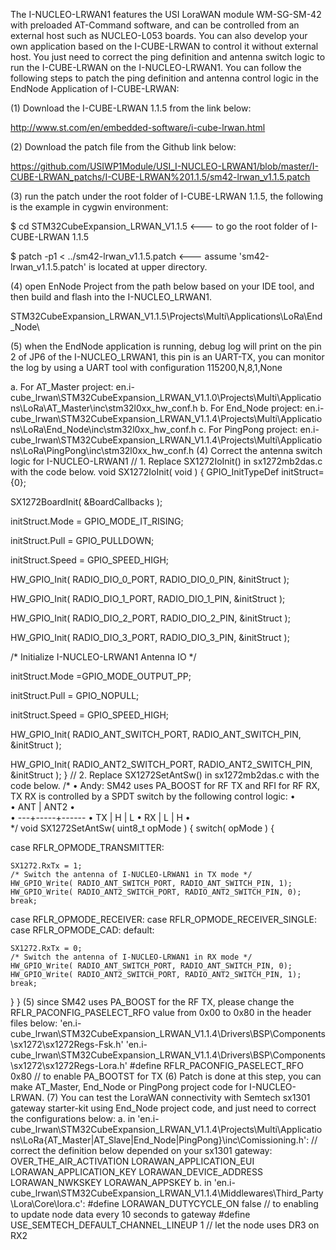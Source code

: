 The I-NUCLEO-LRWAN1 features the USI LoraWAN module WM-SG-SM-42 with preloaded AT-Command software, and can be controlled from an external host such as NUCLEO-L053 boards. You can also develop your own application based on the I-CUBE-LRWAN to control it without external host. You just need to correct the ping definition and antenna switch logic to run the I-CUBE-LRWAN on the I-NUCLEO-LRWAN1.
You can follow the following steps to patch the ping definition and antenna control logic in the EndNode Application of I-CUBE-LRWAN:

(1) Download the I-CUBE-LRWAN 1.1.5 from the link below:

http://www.st.com/en/embedded-software/i-cube-lrwan.html


(2) Download the patch file from the Github link below:

https://github.com/USIWP1Module/USI_I-NUCLEO-LRWAN1/blob/master/I-CUBE-LRWAN_patchs/I-CUBE-LRWAN%201.1.5/sm42-lrwan_v1.1.5.patch


(3) run the patch under the root folder of I-CUBE-LRWAN 1.1.5, the following is the example in cygwin environment:

$ cd STM32CubeExpansion_LRWAN_V1.1.5         <--- to go the root folder of I-CUBE-LRWAN 1.1.5

$ patch -p1 < ../sm42-lrwan_v1.1.5.patch     <--- assume 'sm42-lrwan_v1.1.5.patch' is located at upper directory.


(4) open EnNode Project from the path below based on your IDE tool, and then build and flash into the I-NUCLEO_LRWAN1.

STM32CubeExpansion_LRWAN_V1.1.5\Projects\Multi\Applications\LoRa\End_Node\


(5) when the EndNode application is running, debug log will print on the pin 2 of JP6 of the I-NUCLEO_LRWAN1, this pin is an UART-TX, you can monitor the log by using a UART tool with configuration 115200,N,8,1,None   



a. For AT_Master project:
en.i-cube_lrwan\STM32CubeExpansion_LRWAN_V1.1.0\Projects\Multi\Applications\LoRa\AT_Master\inc\stm32l0xx_hw_conf.h
b. For End_Node project:
en.i-cube_lrwan\STM32CubeExpansion_LRWAN_V1.1.4\Projects\Multi\Applications\LoRa\End_Node\inc\stm32l0xx_hw_conf.h
c. For PingPong project:
en.i-cube_lrwan\STM32CubeExpansion_LRWAN_V1.1.4\Projects\Multi\Applications\LoRa\PingPong\inc\stm32l0xx_hw_conf.h
(4) Correct the antenna switch logic for I-NUCLEO-LRWAN1
// 1. Replace SX1272IoInit() in sx1272mb2das.c with the code below.
void SX1272IoInit( void ) {
GPIO_InitTypeDef initStruct={0};

SX1272BoardInit( &BoardCallbacks );


initStruct.Mode = GPIO_MODE_IT_RISING;

initStruct.Pull = GPIO_PULLDOWN;

initStruct.Speed = GPIO_SPEED_HIGH;

HW_GPIO_Init( RADIO_DIO_0_PORT, RADIO_DIO_0_PIN, &initStruct );

HW_GPIO_Init( RADIO_DIO_1_PORT, RADIO_DIO_1_PIN, &initStruct );

HW_GPIO_Init( RADIO_DIO_2_PORT, RADIO_DIO_2_PIN, &initStruct );

HW_GPIO_Init( RADIO_DIO_3_PORT, RADIO_DIO_3_PIN, &initStruct );

/* Initialize I-NUCLEO-LRWAN1 Antenna IO */

initStruct.Mode =GPIO_MODE_OUTPUT_PP;

initStruct.Pull = GPIO_NOPULL;

initStruct.Speed = GPIO_SPEED_HIGH;

HW_GPIO_Init( RADIO_ANT_SWITCH_PORT, RADIO_ANT_SWITCH_PIN, &initStruct );

HW_GPIO_Init( RADIO_ANT2_SWITCH_PORT, RADIO_ANT2_SWITCH_PIN, &initStruct );
}
// 2. Replace SX1272SetAntSw() in sx1272mb2das.c with the code below.
/*
•	Andy: SM42 uses PA_BOOST for RF TX and RFI for RF RX, TX RX is controlled by a SPDT switch by the following control logic:
•	
•	  ANT | ANT2
•	
•	---+-----+------
•	TX | H | L
•	RX | L | H
•	
*/ void SX1272SetAntSw( uint8_t opMode ) {
switch( opMode ) {

case RFLR_OPMODE_TRANSMITTER:

	SX1272.RxTx = 1;
	/* Switch the antenna of I-NUCLEO-LRWAN1 in TX mode */
	HW_GPIO_Write( RADIO_ANT_SWITCH_PORT, RADIO_ANT_SWITCH_PIN, 1);
	HW_GPIO_Write( RADIO_ANT2_SWITCH_PORT, RADIO_ANT2_SWITCH_PIN, 0);
	break;

case RFLR_OPMODE_RECEIVER:
case RFLR_OPMODE_RECEIVER_SINGLE:
case RFLR_OPMODE_CAD:
default:
	
	SX1272.RxTx = 0;
	/* Switch the antenna of I-NUCLEO-LRWAN1 in RX mode */
	HW_GPIO_Write( RADIO_ANT_SWITCH_PORT, RADIO_ANT_SWITCH_PIN, 0);
	HW_GPIO_Write( RADIO_ANT2_SWITCH_PORT, RADIO_ANT2_SWITCH_PIN, 1);
	break;
}
}
(5) since SM42 uses PA_BOOST for the RF TX, please change the RFLR_PACONFIG_PASELECT_RFO value from 0x00 to 0x80 in the header files below: 'en.i-cube_lrwan\STM32CubeExpansion_LRWAN_V1.1.4\Drivers\BSP\Components\sx1272\sx1272Regs-Fsk.h' 'en.i-cube_lrwan\STM32CubeExpansion_LRWAN_V1.1.4\Drivers\BSP\Components\sx1272\sx1272Regs-Lora.h'
#define RFLR_PACONFIG_PASELECT_RFO 0x80 // to enable PA_BOOTST for TX
(6) Patch is done at this step, you can make AT_Master, End_Node or PingPong project code for I-NUCLEO-LRWAN.
(7) You can test the LoraWAN connectivity with Semtech sx1301 gateway starter-kit using End_Node project code, and just need to correct the configurations below:
a. in 'en.i-cube_lrwan\STM32CubeExpansion_LRWAN_V1.1.4\Projects\Multi\Applications\LoRa{AT_Master|AT_Slave|End_Node|PingPong}\inc\Comissioning.h':
// correct the definition below depended on your sx1301 gateway:
OVER_THE_AIR_ACTIVATION LORAWAN_APPLICATION_EUI LORAWAN_APPLICATION_KEY LORAWAN_DEVICE_ADDRESS LORAWAN_NWKSKEY LORAWAN_APPSKEY
b. in 'en.i-cube_lrwan\STM32CubeExpansion_LRWAN_V1.1.4\Middlewares\Third_Party\Lora\Core\lora.c':
#define LORAWAN_DUTYCYCLE_ON false // to enabling to update node data every 10 seconds to gateway #define USE_SEMTECH_DEFAULT_CHANNEL_LINEUP 1 // let the node uses DR3 on RX2

